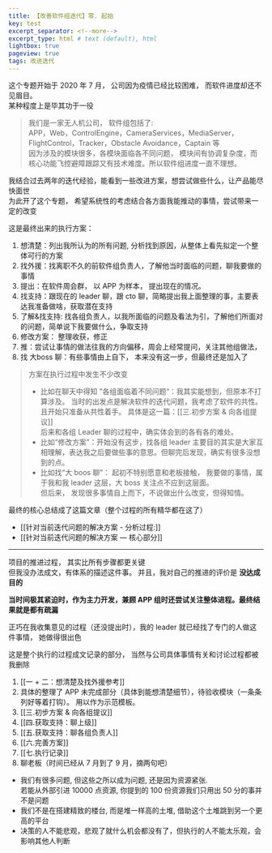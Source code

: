```yaml
---    
title: 【改善软件组迭代】零. 起始
key: test    
excerpt_separator: <!--more-->    
excerpt_type: html # text (default), html    
lightbox: true
pageview: true    
tags: 改进迭代
---  
```

这个专题开始于 2020 年 7 月， 公司因为疫情已经比较困难， 而软件进度却还不见眉目。  
某种程度上是毕其功于一役  
  
> 我们是一家无人机公司， 软件组包括了:    
> APP，Web，ControlEngine，CameraServices，MediaServer，FlightControl，Tracker，Obstacle Avoidance，Captain 等    
> 因为涉及的模块很多，各模块面临各不同问题， 模块间有协调复杂度，而核心功能飞控避障跟踪又有技术难度。所以软件组进度一直不理想。    
  
我结合过去两年的迭代经验，能看到一些改进方案，想尝试做些什么，让产品能尽快面世  
为此开了这个专题， 希望系统性的考虑结合各方面我能推动的事情，尝试带来一定的改变  
  
这是最终出来的执行方案：  
1. 想清楚：列出我所认为的所有问题, 分析找到原因，从整体上看先拟定一个整体可行的方案  
2. 找外援：找离职不久的前软件组负责人，了解他当时面临的问题，聊我要做的事情  
3. 提出：在软件周会群， 以 APP 为样本， 提出现在的情况。   
4. 找支持：跟现在的 leader 聊，跟 cto 聊，简略提出我上面整理的事，主要表达我准备做啥，获取潜在支持  
5. 了解&找支持: 找各组负责人，以我所面临的问题及看法为引，了解他们所面对的问题，简单说下我要做什么，争取支持  
6. 修改方案： 整理收获，修正  
7. 推：尝试让事情的做法往我的方向偏移，周会上经常提问，关注其他组做法，  
8. 找 大boss 聊：有些事情由上自下， 本来没有这一步，但最终还是加入了  
  
> 方案在执行过程中发生不少改变    
> * 比如在聊天中得知 ”各组面临着不同问题“：我其实能想到，但原本不打算涉及。 当时的出发点是解决软件的迭代问题，我考虑了软件的共性。且开始只准备从共性着手。 具体是这一篇：[[三.初步方案 & 向各组提议]]    
> 后来和各组 Leader 聊的过程中，确实体会到的各有各的难处。    
> * 比如“修改方案”：开始没有这步，找各组 leader 主要目的其实是大家互相理解，表达我之后要做些事的意思。但聊完后发现，确实有很多没想到的点。    
> * 比如找“大 boos 聊”： 起初不特别愿意和老板接触， 我要做的事情，属于我和我 leader 这层，大 boss 关注点不应到这层面。    
> 但后来， 发现很多事情自上而下，不说做出什么改变，但得知情。    
  
  
最终的核心总结成了这篇文章（整个过程的所有精华都在这了）  
* [[针对当前迭代问题的解决方案 - 分析过程:]]  
* [[针对当前迭代问题的解决方案 — 核心部分]]  
  
- - - -  
项目的推进过程， 其实比所有步骤都更关键  
但我没办法成文，有体系的描述这件事。 并且，我对自己的推进的评价是 **没达成目的**  

**当时间极其紧迫时，作为主力开发，兼顾 APP 组时还尝试关注整体进程。最终结果就是都有疏漏**  

正巧在我收集意见的过程（还没提出时），我的 leader 就已经找了专门的人做这件事情， 她做得很出色  
  
这是整个执行的过程成文记录的部分， 当然与公司具体事情有关和讨论过程都被我删除  
1. [[一 + 二：想清楚及找外援参考]]  
2. 具体的整理了 APP 未完成部分（具体到能想清楚细节），待验收模块（一条条列好等着打钩）。 用以作为示范模板。  
3. [[三.初步方案 & 向各组提议]]  
4. [[四.获取支持：聊上级]]  
5. [[五.获取支持：聊各组负责人]]  
6. [[六.完善方案]]  
7. [[七.执行记录]]  
8. 聊老板（时间已经从 7 月到了 9 月，摘两句吧）  
  * 我们有很多问题, 但这些之所以成为问题, 还是因为资源紧张.  
  若能从外部引进 10000 点资源, 你提到的 100 份资源我们只用出 50 分的事并不是问题 		  
  * 我们不是在搭建精致的楼台, 而是堆一样高的土堆, 借助这个土堆跳到另一个更高的平台  
  * 决策的人不能悲观，悲观了就什么机会都没有了，但执行的人不能太乐观，会影响其他人判断  
	  